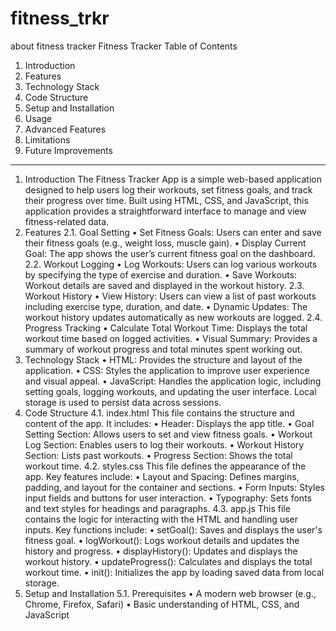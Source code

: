 # fitness_trkr
about fitness tracker
Fitness Tracker 
Table of Contents
1.	Introduction
2.	Features
3.	Technology Stack
4.	Code Structure
5.	Setup and Installation
6.	Usage
7.	Advanced Features
8.	Limitations
9.	Future Improvements
________________________________________
1. Introduction
The Fitness Tracker App is a simple web-based application designed to help users log their workouts, set fitness goals, and track their progress over time. Built using HTML, CSS, and JavaScript, this application provides a straightforward interface to manage and view fitness-related data.
2. Features
2.1. Goal Setting
•	Set Fitness Goals: Users can enter and save their fitness goals (e.g., weight loss, muscle gain).
•	Display Current Goal: The app shows the user’s current fitness goal on the dashboard.
2.2. Workout Logging
•	Log Workouts: Users can log various workouts by specifying the type of exercise and duration.
•	Save Workouts: Workout details are saved and displayed in the workout history.
2.3. Workout History
•	View History: Users can view a list of past workouts including exercise type, duration, and date.
•	Dynamic Updates: The workout history updates automatically as new workouts are logged.
2.4. Progress Tracking
•	Calculate Total Workout Time: Displays the total workout time based on logged activities.
•	Visual Summary: Provides a summary of workout progress and total minutes spent working out.
3. Technology Stack
•	HTML: Provides the structure and layout of the application.
•	CSS: Styles the application to improve user experience and visual appeal.
•	JavaScript: Handles the application logic, including setting goals, logging workouts, and updating the user interface. Local storage is used to persist data across sessions.
4. Code Structure
4.1. index.html
This file contains the structure and content of the app. It includes:
•	Header: Displays the app title.
•	Goal Setting Section: Allows users to set and view fitness goals.
•	Workout Log Section: Enables users to log their workouts.
•	Workout History Section: Lists past workouts.
•	Progress Section: Shows the total workout time.
4.2. styles.css
This file defines the appearance of the app. Key features include:
•	Layout and Spacing: Defines margins, padding, and layout for the container and sections.
•	Form Inputs: Styles input fields and buttons for user interaction.
•	Typography: Sets fonts and text styles for headings and paragraphs.
4.3. app.js
This file contains the logic for interacting with the HTML and handling user inputs. Key functions include:
•	setGoal(): Saves and displays the user's fitness goal.
•	logWorkout(): Logs workout details and updates the history and progress.
•	displayHistory(): Updates and displays the workout history.
•	updateProgress(): Calculates and displays the total workout time.
•	init(): Initializes the app by loading saved data from local storage.
5. Setup and Installation
5.1. Prerequisites
•	A modern web browser (e.g., Chrome, Firefox, Safari)
•	Basic understanding of HTML, CSS, and JavaScript
